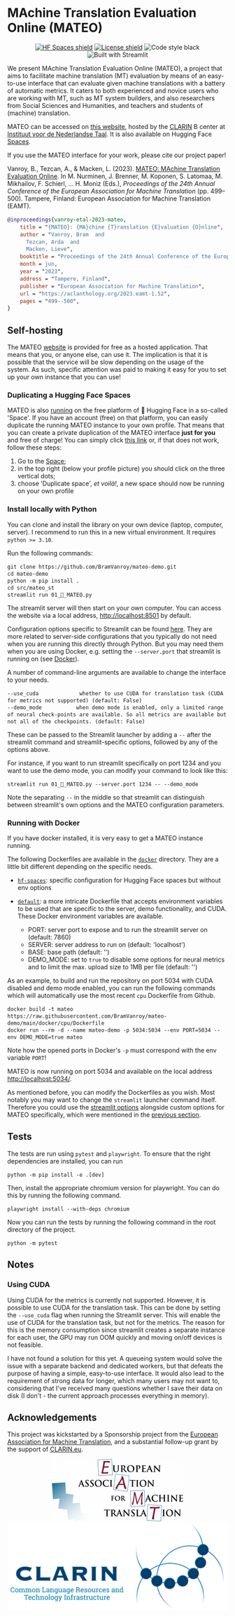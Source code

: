# MAchine Translation Evaluation Online (MATEO)

<p align="center">
  <a href="https://huggingface.co/spaces/BramVanroy/mateo-demo" target="_blank"><img alt="HF Spaces shield" src="https://img.shields.io/badge/%F0%9F%A4%97-%20HF%20Spaces-orange?style=flat"></a>
  <a href="https://www.gnu.org/licenses/gpl-3.0" target="_blank"><img alt="License shield" src="https://img.shields.io/badge/License-GPLv3-blue.svg?style=flat"></a>
  <img alt="Code style black" src="https://img.shields.io/badge/code%20style-black-000000.svg?style=flat">
  <img alt="Built with Streamlit" src="https://img.shields.io/static/v1?style=for-the-badge&message=Streamlit&color=FF4B4B&logo=Streamlit&logoColor=FFFFFF&label&style=flat">
</p>

We present MAchine Translation Evaluation Online (MATEO), a project that aims to facilitate machine translation (MT)
evaluation by means of an easy-to-use interface that can evaluate given machine translations with a battery of
automatic metrics. It caters to both experienced and novice users who are working with MT, such as MT system builders,
and also researchers from Social Sciences and Humanities, and teachers and students of (machine) translation.

MATEO can be accessed on [this website](https://mateo.ivdnt.org/), 
hosted by the [CLARIN](https://www.clarin.eu/) B center at [Instituut voor de Nederlandse Taal](https://ivdnt.org/).
It is also available on Hugging Face [Spaces](https://huggingface.co/spaces/BramVanroy/mateo-demo).

If you use the MATEO interface for your work, please cite our project paper!

Vanroy, B., Tezcan, A., & Macken, L. (2023). [MATEO: MAchine Translation Evaluation Online](https://aclanthology.org/2023.eamt-1.52/). In M. Nurminen, J. Brenner, M. Koponen, S. Latomaa, M. Mikhailov, F. Schierl, … H. Moniz (Eds.), _Proceedings of the 24th Annual Conference of the European Association for Machine Translation_ (pp. 499–500). Tampere, Finland: European Association for Machine Translation (EAMT).

```bibtex
@inproceedings{vanroy-etal-2023-mateo,
    title = "{MATEO}: {MA}chine {T}ranslation {E}valuation {O}nline",
    author = "Vanroy, Bram  and
      Tezcan, Arda  and
      Macken, Lieve",
    booktitle = "Proceedings of the 24th Annual Conference of the European Association for Machine Translation",
    month = jun,
    year = "2023",
    address = "Tampere, Finland",
    publisher = "European Association for Machine Translation",
    url = "https://aclanthology.org/2023.eamt-1.52",
    pages = "499--500",
}
```

## Self-hosting

The MATEO [website](https://lt3.ugent.be/mateo/) is provided for free as a hosted application. That means that you, or
anyone else, can use it. The implication is that it is possible that the service will be slow depending on the usage of
the system. As such, specific attention was paid to making it easy for you to set up your own instance that you can use!

### Duplicating a Hugging Face Spaces

MATEO is also [running](https://huggingface.co/spaces/BramVanroy/mateo-demo) on the free platform of 🤗 Hugging Face in a
so-called 'Space'. If you have an account (free) on that platform, you can easily duplicate the running MATEO instance
to your own profile. That means that you can create a private duplication of the MATEO interface **just for you** and
free of charge! You can simply click [this link](https://huggingface.co/spaces/BramVanroy/mateo-demo?duplicate=true)
or, if that does not work, follow these steps:

1. Go to the [Space](https://huggingface.co/spaces/BramVanroy/mateo-demo);
2. in the top right (below your profile picture) you should click on the three vertical dots;
3. choose 'Duplicate space', _et&nbsp;voilà!_, a new space should now be running on your own profile

### Install locally with Python

You can clone and install the library on your own device (laptop, computer, server). I recommend to run this in a new 
virtual environment. It requires `python >= 3.10`.

Run the following commands:

```shell
git clone https://github.com/BramVanroy/mateo-demo.git
cd mateo-demo
python -m pip install .
cd src/mateo_st
streamlit run 01_🎈_MATEO.py
```

The streamlit server will then start on your own computer. You can access the website via a local address,
[http://localhost:8501](http://localhost:8501) by default. 

Configuration options specific to Streamlit can be found
[here](https://docs.streamlit.io/library/advanced-features/configuration). They are more related to server-side configurations
that you typically do not need when you are running this directly through Python. But you may need them when you are
using Docker, e.g. setting the `--server.port` that streamlit is running on (see [Docker](#running-with-docker)).

A number of command-line arguments are available to change the interface to your needs.

```shell
--use_cuda             whether to use CUDA for translation task (CUDA for metrics not supported) (default: False)                                                                                                                                      
--demo_mode           when demo mode is enabled, only a limited range of neural check-points are available. So all metrics are available but not all of the checkpoints. (default: False)
```

These can be passed to the Streamlit launcher by adding a `--` after the streamlit command and streamlit-specific
options, followed by any of the options above.

For instance, if you want to run streamlit specifically on port 1234 and you want to use the demo mode, you can modify
your command to look like this:

```shell
streamlit run 01_🎈_MATEO.py --server.port 1234 -- --demo_mode
```

Note the separating `--` in the middle so that streamlit can distinguish between streamlit's own options and the MATEO
configuration parameters.


### Running with Docker

If you have docker installed, it is very easy to get a MATEO instance running.

The following Dockerfiles are available in the [`docker`](docker) directory. They are a little bit different depending
on the specific needs.

- [`hf-spaces`](docker/hf-spaces/Dockerfile): specific configuration for Hugging Face spaces but without env options
- [`default`](docker/default/Dockerfile): a more intricate Dockerfile that accepts environment variables to be used
that are specific to the server, demo functionality, and CUDA. These Docker environment variables are available.

  - PORT: server port to expose and to run the streamlit server on (default: 7860)
  - SERVER: server address to run on (default: 'localhost')
  - BASE: base path (default: '')
  - DEMO_MODE: set to `true` to disable some options for neural metrics and to limit the max. upload size to 1MB 
  per file (default: '')

As an example, to build and run the repository on port 5034 with CUDA disabled and demo mode enabled, you can run the
following commands which will automatically use the most recent `cpu` Dockerfile from Github.

```shell
docker build -t mateo https://raw.githubusercontent.com/BramVanroy/mateo-demo/main/docker/cpu/Dockerfile
docker run --rm -d --name mateo-demo -p 5034:5034 --env PORT=5034 --env DEMO_MODE=true mateo
```

Note how the opened ports in Docker's `-p` must correspond with the env variable `PORT`!

MATEO is now running on port 5034 and available on the local address [http://localhost:5034/](http://localhost:5034/).

As mentioned before, you can modify the Dockerfiles as you wish. Most notably you may want to change the `streamlit`
launcher command itself. Therefore you could use the [streamlit options]([here](https://docs.streamlit.io/library/advanced-features/configuration))
alongside custom options for MATEO specifically, which were mentioned in the [previous section](#install-locally-with-python).

## Tests

The tests are run using `pytest` and `playwright`. To ensure that the right dependencies are installed, you can run

```shell
python -m pip install -e .[dev]
```

Then, install the appropriate chromium version for playwright. You can do this by running the following command.

```shell
playwright install --with-deps chromium
```

Now you can run the tests by running the following command in the root directory of the project.

```shell
python -m pytest
```

## Notes

### Using CUDA

Using CUDA for the metrics is currently not supported. However, it is possible to use CUDA for the translation task.
This can be done by setting the `--use_cuda` flag when running the Streamlit server. This will enable the use of CUDA
for the translation task, but not for the metrics. The reason for this is the memory consumption since streamlit 
creates a separate instance for each user, the GPU may run OOM quickly and moving on/off devices is not feasible. 

I have not found a solution for this yet. A queueing system would solve the issue with a separate backend and dedicated 
workers, but that defeats the purpose of having a simple, easy-to-use interface. It would also lead to the requirement
of strong data for longer, which many users may not want to, considering that I've received many questions whether I 
save their data on disk (I don't - the current approach processes everything in memory).

## Acknowledgements

This project was kickstarted by a Sponsorship project from the
[European Association for Machine Translation](https://eamt.org/), and
a substantial follow-up grant by the support of [CLARIN.eu](https://www.clarin.eu/).

<p align="center">
  <a href="https://eamt.org/" target="_blank"><img alt="EAMT logo" src="src/mateo_st/img/eamt.png"></a>
  <a href="https://www.clarin.eu/" target="_blank"><img alt="CLARIN logo" src="src/mateo_st/img/clarin.png"></a>
</p>

